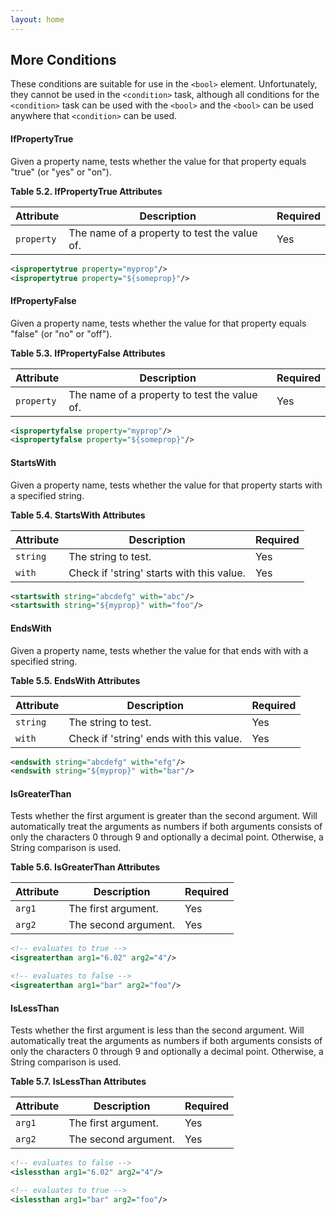 ```yaml
---
layout: home
---
```

 More Conditions
-----------------------------------------------

These conditions are suitable for use in the `<bool>` element. Unfortunately, they cannot be used in the `<condition>` task, although all conditions for the `<condition>` task can be used with the `<bool>` and the `<bool>` can be used anywhere that `<condition>` can be used.

####  IfPropertyTrue

Given a property name, tests whether the value for that property equals "true" (or "yes" or "on").

**Table 5.2. IfPropertyTrue Attributes**

| Attribute | Description                                  | Required |
|-----------|----------------------------------------------|----------|
| `property`  | The name of a property to test the value of. | Yes      |

```xml
<ispropertytrue property="myprop"/>
<ispropertytrue property="${someprop}"/>
```

####  IfPropertyFalse

Given a property name, tests whether the value for that property equals "false" (or "no" or "off").

**Table 5.3. IfPropertyFalse Attributes**

| Attribute | Description                                  | Required |
|-----------|----------------------------------------------|----------|
| `property`  | The name of a property to test the value of. | Yes      |

```xml
<ispropertyfalse property="myprop"/>
<ispropertyfalse property="${someprop}"/>
```

####  StartsWith

Given a property name, tests whether the value for that property starts with a specified string.

**Table 5.4. StartsWith Attributes**

| Attribute | Description                               | Required |
|-----------|-------------------------------------------|----------|
| `string`  | The string to test.                       | Yes      |
| `with`  | Check if 'string' starts with this value. | Yes      |

```xml
<startswith string="abcdefg" with="abc"/>
<startswith string="${myprop}" with="foo"/>
```

####  EndsWith

Given a property name, tests whether the value for that ends with with a specified string.

**Table 5.5. EndsWith Attributes**

| Attribute | Description                             | Required |
|-----------|-----------------------------------------|----------|
| `string`  | The string to test.                     | Yes      |
| `with`  | Check if 'string' ends with this value. | Yes      |

```xml
<endswith string="abcdefg" with="efg"/>
<endswith string="${myprop}" with="bar"/>
```

####  IsGreaterThan

Tests whether the first argument is greater than the second argument. Will automatically treat the arguments as numbers if both arguments consists of only the characters 0 through 9 and optionally a decimal point. Otherwise, a String comparison is used.

**Table 5.6. IsGreaterThan Attributes**

| Attribute | Description          | Required |
|-----------|----------------------|----------|
| `arg1`  | The first argument.  | Yes      |
| `arg2`  | The second argument. | Yes      |

```xml
<!-- evaluates to true -->
<isgreaterthan arg1="6.02" arg2="4"/>

<!-- evaluates to false -->
<isgreaterthan arg1="bar" arg2="foo"/>
```

####  IsLessThan

Tests whether the first argument is less than the second argument. Will automatically treat the arguments as numbers if both arguments consists of only the characters 0 through 9 and optionally a decimal point. Otherwise, a String comparison is used.

**Table 5.7. IsLessThan Attributes**

| Attribute | Description          | Required |
|-----------|----------------------|----------|
| `arg1`  | The first argument.  | Yes      |
| `arg2`  | The second argument. | Yes      |

```xml
<!-- evaluates to false -->
<islessthan arg1="6.02" arg2="4"/>

<!-- evaluates to true -->
<islessthan arg1="bar" arg2="foo"/>
```
